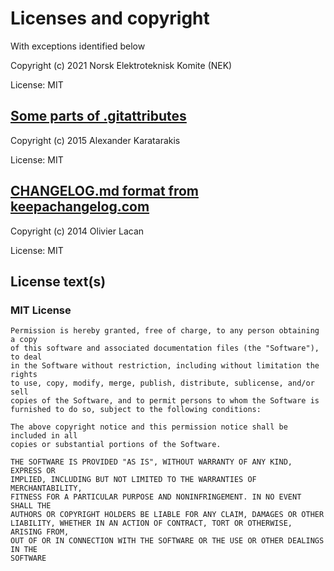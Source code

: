 # Licenses and copyright

With exceptions identified below

Copyright (c) 2021 Norsk Elektroteknisk Komite (NEK)

License: MIT

## [Some parts of .gitattributes]

Copyright (c) 2015 Alexander Karatarakis

License: MIT

## [CHANGELOG.md format from keepachangelog.com]

Copyright (c) 2014 Olivier Lacan

License: MIT

## License text(s)

### MIT License

    Permission is hereby granted, free of charge, to any person obtaining a copy
    of this software and associated documentation files (the "Software"), to deal
    in the Software without restriction, including without limitation the rights
    to use, copy, modify, merge, publish, distribute, sublicense, and/or sell
    copies of the Software, and to permit persons to whom the Software is
    furnished to do so, subject to the following conditions:

    The above copyright notice and this permission notice shall be included in all
    copies or substantial portions of the Software.

    THE SOFTWARE IS PROVIDED "AS IS", WITHOUT WARRANTY OF ANY KIND, EXPRESS OR
    IMPLIED, INCLUDING BUT NOT LIMITED TO THE WARRANTIES OF MERCHANTABILITY,
    FITNESS FOR A PARTICULAR PURPOSE AND NONINFRINGEMENT. IN NO EVENT SHALL THE
    AUTHORS OR COPYRIGHT HOLDERS BE LIABLE FOR ANY CLAIM, DAMAGES OR OTHER
    LIABILITY, WHETHER IN AN ACTION OF CONTRACT, TORT OR OTHERWISE, ARISING FROM,
    OUT OF OR IN CONNECTION WITH THE SOFTWARE OR THE USE OR OTHER DEALINGS IN THE
    SOFTWARE

[Some parts of .gitattributes]: https://github.com/alexkaratarakis/gitattributes
[CHANGELOG.md format from keepachangelog.com]: https://keepachangelog.com/en/1.0.0/
